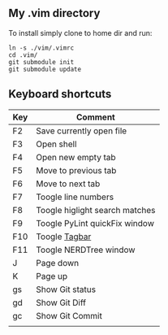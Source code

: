 My .vim directory
-----------------

To install simply clone to home dir and run:

```
ln -s ./vim/.vimrc
cd .vim/
git submodule init
git submodule update
```

Keyboard shortcuts
------------------

|Key      | Comment                                                |
|---------|--------------------------------------------------------|
| F2      | Save currently open file                               |
| F3      | Open shell                                             |
| F4      | Open new empty tab                                     |
| F5      | Move to previous tab                                   |
| F6      | Move to next tab                                       |
| F7      | Toogle line numbers                                    |
| F8      | Toogle higlight search matches                         |
| F9      | Toogle PyLint quickFix window                          |
| F10     | Toogle [Tagbar](http://majutsushi.github.io/tagbar/)   |
| F11     | Toogle NERDTree window                                 |
| J       | Page down                                              |
| K       | Page up                                                |
| gs      | Show Git status                                        |
| gd      | Show Git Diff                                          |
| gc      | Show Git Commit                                        |
|         |                                                        |

